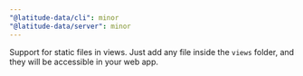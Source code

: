 ```yaml
---
"@latitude-data/cli": minor
"@latitude-data/server": minor
---
```


Support for static files in views. Just add any file inside the `views` folder, and they will be accessible in your web app.
